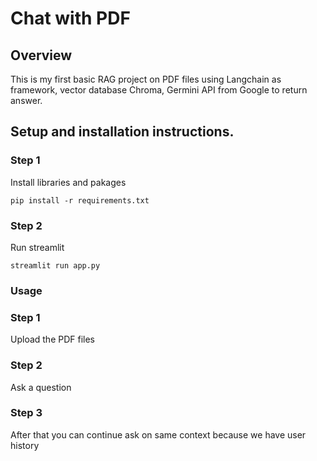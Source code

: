 # Chat with PDF
## Overview
This is my fỉrst basic RAG project on PDF files using Langchain as framework, vector database Chroma, Germini API from Google to return answer.
## Setup and installation instructions.
### Step 1
Install libraries and pakages
```
pip install -r requirements.txt
```

### Step 2
Run streamlit
```
streamlit run app.py
```

### Usage
### Step 1
Upload the PDF files
### Step 2
Ask a question
### Step 3
After that you can continue ask on same context because we have user history